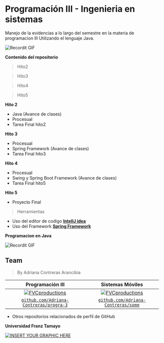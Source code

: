 # Programación III - Ingenieria en sistemas
Manejo de la evidencias a lo largo del semestre en la materia de programacion III Utilizando el lenguaje Java.

![Recordit GIF](https://i.pinimg.com/originals/b9/49/c8/b949c86a570df07a7440abe39405834c.gif)


**Contenido del repositorio**
> Hito2 

> Hito3

> Hito4

> Hito5

**Hito 2**

- Java (Avance de clases)
- Procesual 
- Tarea Final hito2 

**Hito 3**

- Procesual
- Spring Framework (Avance de clases)
- Tarea Final hito3

**Hito 4**

- Procesual
- Swing y Spring Boot Framework (Avance de clases)
- Tarea Final hito5

**Hito 5**

- Proyecto Final 

> Herramientas

- Uso del editor de codigo <a href="https://www.jetbrains.com/es-es/idea/" target="_blank">**IntellJ idea**</a> 
- Uso del Framework  <a href="https://start.spring.io/" target="_blank">**Spring Framework**</a> 

**Programacion en Java**


![Recordit GIF](https://i.pinimg.com/originals/2f/f2/01/2ff2014423bbd45071c8729d980ccea2.gif)


## Team

> By Adriana Contreras Arancibia

| <a  target="_blank">**Programación III**</a> | <a  target="_blank">**Sistemas Móviles**</a> | 
| :---: |:---:| 
| [![FVCproductions](https://i.pinimg.com/236x/bf/57/22/bf5722a893a4e0faa48aa0ce10d8d981.jpg)](http://fvcproductions.com)    | [![FVCproductions](https://i.pinimg.com/236x/4f/b4/c2/4fb4c2dcbe63dd0eb6ec50c163701dfb.jpg)](http://fvcproductions.com) | 
| <a href="https://github.com/Adriana-Contreras/progra-3" target="_blank">`github.com/Adriana-Contreras/progra-3`</a> | <a href="https://github.com/Adriana-Contreras/some" target="_blank">`github.com/Adriana-Contreras/some`</a> | 

- Otros repositorios relacionados de perfil de GitHub



**Universidad Franz Tamayo**

[![INSERT YOUR GRAPHIC HERE](https://s3.amazonaws.com/evaluar-test-media-bucket/PROCESS/image/95/PROCESS_7f9f6fb7-51a5-4dc5-914b-3e4e708c8195_233a856f-d0ac-47ce-bfb7-1a22c628458b.png)]()


